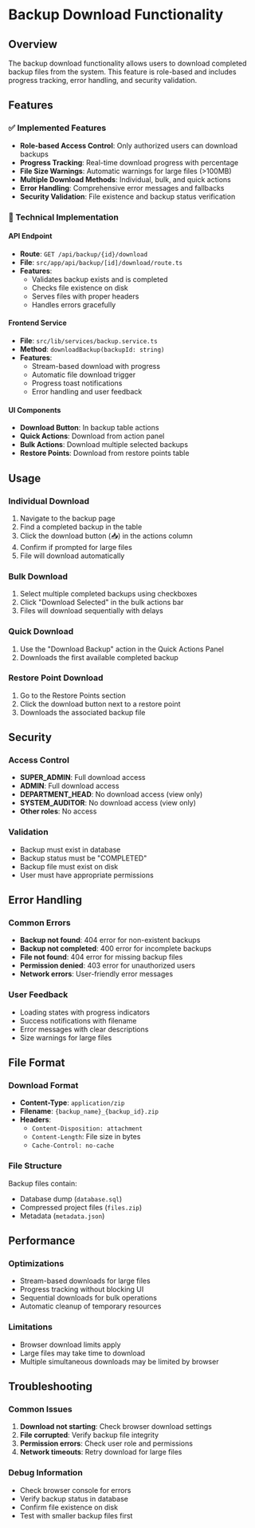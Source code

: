 # Backup Download Functionality

## Overview

The backup download functionality allows users to download completed backup files from the system. This feature is role-based and includes progress tracking, error handling, and security validation.

## Features

### ✅ Implemented Features

- **Role-based Access Control**: Only authorized users can download backups
- **Progress Tracking**: Real-time download progress with percentage
- **File Size Warnings**: Automatic warnings for large files (>100MB)
- **Multiple Download Methods**: Individual, bulk, and quick actions
- **Error Handling**: Comprehensive error messages and fallbacks
- **Security Validation**: File existence and backup status verification

### 🔧 Technical Implementation

#### API Endpoint
- **Route**: `GET /api/backup/{id}/download`
- **File**: `src/app/api/backup/[id]/download/route.ts`
- **Features**:
  - Validates backup exists and is completed
  - Checks file existence on disk
  - Serves files with proper headers
  - Handles errors gracefully

#### Frontend Service
- **File**: `src/lib/services/backup.service.ts`
- **Method**: `downloadBackup(backupId: string)`
- **Features**:
  - Stream-based download with progress
  - Automatic file download trigger
  - Progress toast notifications
  - Error handling and user feedback

#### UI Components
- **Download Button**: In backup table actions
- **Quick Actions**: Download from action panel
- **Bulk Actions**: Download multiple selected backups
- **Restore Points**: Download from restore points table

## Usage

### Individual Download
1. Navigate to the backup page
2. Find a completed backup in the table
3. Click the download button (📥) in the actions column
4. Confirm if prompted for large files
5. File will download automatically

### Bulk Download
1. Select multiple completed backups using checkboxes
2. Click "Download Selected" in the bulk actions bar
3. Files will download sequentially with delays

### Quick Download
1. Use the "Download Backup" action in the Quick Actions Panel
2. Downloads the first available completed backup

### Restore Point Download
1. Go to the Restore Points section
2. Click the download button next to a restore point
3. Downloads the associated backup file

## Security

### Access Control
- **SUPER_ADMIN**: Full download access
- **ADMIN**: Full download access
- **DEPARTMENT_HEAD**: No download access (view only)
- **SYSTEM_AUDITOR**: No download access (view only)
- **Other roles**: No access

### Validation
- Backup must exist in database
- Backup status must be "COMPLETED"
- Backup file must exist on disk
- User must have appropriate permissions

## Error Handling

### Common Errors
- **Backup not found**: 404 error for non-existent backups
- **Backup not completed**: 400 error for incomplete backups
- **File not found**: 404 error for missing backup files
- **Permission denied**: 403 error for unauthorized users
- **Network errors**: User-friendly error messages

### User Feedback
- Loading states with progress indicators
- Success notifications with filename
- Error messages with clear descriptions
- Size warnings for large files

## File Format

### Download Format
- **Content-Type**: `application/zip`
- **Filename**: `{backup_name}_{backup_id}.zip`
- **Headers**: 
  - `Content-Disposition: attachment`
  - `Content-Length`: File size in bytes
  - `Cache-Control: no-cache`

### File Structure
Backup files contain:
- Database dump (`database.sql`)
- Compressed project files (`files.zip`)
- Metadata (`metadata.json`)

## Performance

### Optimizations
- Stream-based downloads for large files
- Progress tracking without blocking UI
- Sequential downloads for bulk operations
- Automatic cleanup of temporary resources

### Limitations
- Browser download limits apply
- Large files may take time to download
- Multiple simultaneous downloads may be limited by browser

## Troubleshooting

### Common Issues
1. **Download not starting**: Check browser download settings
2. **File corrupted**: Verify backup file integrity
3. **Permission errors**: Check user role and permissions
4. **Network timeouts**: Retry download for large files

### Debug Information
- Check browser console for errors
- Verify backup status in database
- Confirm file existence on disk
- Test with smaller backup files first 